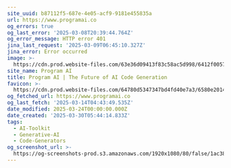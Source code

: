 ```yaml
---
site_uuid: b87112f5-687e-4e05-acf9-9181e455835a
url: https://www.programai.co
og_errors: true
og_last_error: '2025-03-08T20:39:44.764Z'
og_error_message: HTTP error 401
jina_last_request: '2025-03-09T06:45:10.327Z'
jina_error: Error occurred
image: >-
  https://cdn.prod.website-files.com/63e36d09413f83c58ac5d998/6412f00572c3c34d3914aa5d_OpenGraph.jpg
site_name: Program AI
title: Program AI | The Future of AI Code Generation
favicon: >-
  https://cdn.prod.website-files.com/64780d5347347bd4fd40e7a3/6580e2014a31f78cb2882440_32.png
og_fetched_url: https://www.programai.co
og_last_fetch: '2025-03-14T04:43:49.535Z'
date_modified: 2025-03-24T00:00:00.000Z
date_created: '2025-03-30T05:44:14.833Z'
tags:
  - AI-Toolkit
  - Generative-AI
  - Code-Generators
og_screenshot_url: >-
  https://og-screenshots-prod.s3.amazonaws.com/1920x1080/80/false/1ac38b1620be7b5753b31ad8dd6f0319e982672abe1154d06346eb9298b534b8.jpeg
---
```


